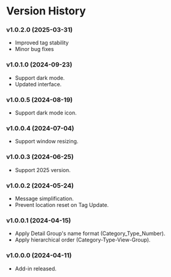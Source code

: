# Version History

### v1.0.2.0 (2025-03-31)

* Improved tag stability
* Minor bug fixes

### v1.0.1.0 (2024-09-23)

* Support dark mode.
* Updated interface.

### v1.0.0.5 (2024-08-19)

* Support dark mode icon.

### v1.0.0.4 (2024-07-04)

* Support window resizing.

### v1.0.0.3 (2024-06-25)

* Support 2025 version.

### v1.0.0.2 (2024-05-24)

* Message simplification.
* Prevent location reset on Tag Update.

### v1.0.0.1 (2024-04-15)

* Apply Detail Group's name format (Category\_Type\_Number).
* Apply hierarchical order (Category-Type-View-Group).

### v1.0.0.0 (2024-04-11)

* Add-in released.
